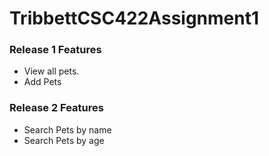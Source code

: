 # TribbettCSC422Assignment1

### Release 1 Features

- View all pets.
- Add Pets

### Release 2 Features

- Search Pets by name
- Search Pets by age
